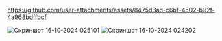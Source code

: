 
https://github.com/user-attachments/assets/8475d3ad-c6bf-4502-b92f-4a968bdffbcf

![Скриншот 16-10-2024 025101](https://github.com/user-attachments/assets/529f62c4-14f9-45f0-bf43-99e144b814f2)
![Скриншот 16-10-2024 024202](https://github.com/user-attachments/assets/d9dbb769-8cd1-4359-aabc-35aba2f245b2)
